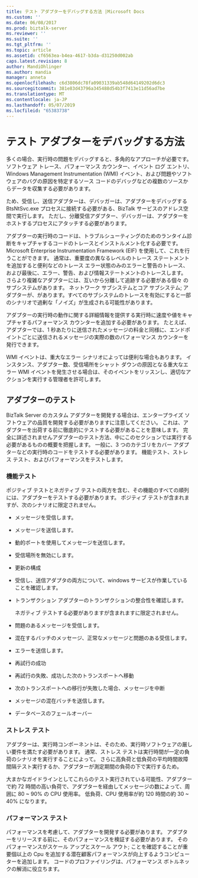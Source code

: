```yaml
---
title: テスト アダプターをデバッグする方法 |Microsoft Docs
ms.custom: ''
ms.date: 06/08/2017
ms.prod: biztalk-server
ms.reviewer: ''
ms.suite: ''
ms.tgt_pltfrm: ''
ms.topic: article
ms.assetid: cf6563ea-b4ea-4617-b3da-d31250d002ab
caps.latest.revision: 8
author: MandiOhlinger
ms.author: mandia
manager: anneta
ms.openlocfilehash: c6d3806dc78fa09031339ab548d64149202d6dc3
ms.sourcegitcommit: 381e83d43796a345488d54b3f7413e11d56ad7be
ms.translationtype: MT
ms.contentlocale: ja-JP
ms.lasthandoff: 05/07/2019
ms.locfileid: "65383738"
---
```

# <a name="how-to-test-and-debug-an-adapter"></a>テスト アダプターをデバッグする方法
多くの場合、実行時の問題をデバッグすると、多角的なアプローチが必要です。 ソフトウェア トレース、パフォーマンス カウンター、イベント ログ エントリ、Windows Management Instrumentation (WMI) イベント、および問題やソフトウェアのバグの原因を特定するソース コードのデバッグなどの複数のソースからデータを収集する必要があります。  
  
 ため、受信し、送信アダプターは、デバッガーは、アダプターをデバッグする BtsNtSvc.exe プロセスに接続する必要がある、BizTalk サービスのアドレス空間で実行します。 ただし、分離受信アダプター、デバッガーは、アダプターをホストするプロセスにアタッチする必要があります。  
  
 アダプターの実行時のコードは、トラブルシューティングのためのランタイム診断をキャプチャするコードのトレースとインストルメント化する必要です。 Microsoft Enterprise Instrumentation Framework (EIF) を使用して、これを行うことができます。 通常は、重要度の異なるレベルのトレース ステートメントを追加すると便利などのトレース エラー状態のみのエラーと警告のトレース、および最後に、エラー、警告、および情報ステートメントのトレースします。 さらより複雑なアダプターには、互いから分離して追跡する必要がある個々 のサブシステムがあります。 ネットワーク サブシステムとコア サブシステム; アダプターが、があります。すべてのサブシステムのトレースを有効にすると一部のシナリオで過剰な「ノイズ」が生成される可能性があります。  
  
 アダプターの実行時の動作に関する詳細情報を提供する実行時に速度や値をキャプチャするパフォーマンス カウンターを追加する必要があります。 たとえば、アダプターでは、1 秒あたりに送信されたメッセージの料金と同様に、エンドポイントごとに送信されるメッセージの実際の数のパフォーマンス カウンターを発行できます。  
  
 WMI イベントは、重大なエラー シナリオによっては便利な場合もあります。  インスタンス、アダプター数、受信場所をシャット ダウンの原因となる重大なエラー WMI イベントを発生させる場合は、そのイベントをリッスンし、適切なアクションを実行する管理者を許可します。  
  
## <a name="adapter-testing"></a>アダプターのテスト  
 BizTalk Server のカスタム アダプターを開発する場合は、エンタープライズ ソフトウェアの品質を開発する必要がありますに注意してください。 これは、アダプターを出荷する前に徹底的にテストする必要があることを意味します。 完全に詳述されませんアダプターのテスト方法、中にこのセクションでは実行する必要があるものの概要を把握します。 一般に、3 つのカテゴリをカバー アダプターなどの実行時のコードをテストする必要があります。 機能テスト、ストレス テスト、およびパフォーマンスをテストします。  
  
### <a name="function-testing"></a>機能テスト  
 ポジティブ テストとネガティブ テストの両方を含む、その機能のすべての順列には、アダプターをテストする必要があります。 ポジティブ テストが含まれますが、次のシナリオに限定されません。  
  
- メッセージを受信します。  
  
- メッセージを送信します。  
  
- 動的ポートを使用してメッセージを送信します。  
  
- 受信場所を無効にします。  
  
- 更新の構成  
  
- 受信し、送信アダプタの両方について、windows サービスが作業していることを確認します。  
  
- トランザクション アダプターのトランザクションの整合性を確認します。  
  
  ネガティブ テストする必要がありますが含まれますに限定されません。  
  
- 問題のあるメッセージを受信します。  
  
- 混在するバッチのメッセージ、正常なメッセージと問題のある受信します。  
  
- エラーを送信します。  
  
- 再試行の成功  
  
- 再試行の失敗、成功した次のトランスポートへ移動  
  
- 次のトランスポートへの移行が失敗した場合、メッセージを中断  
  
- メッセージの混在バッチを送信します。  
  
- データベースのフェールオーバー  
  
### <a name="stress-testing"></a>ストレス テスト  
 アダプターは、実行時コンポーネントは、そのため、実行時ソフトウェアの厳しい要件を満たす必要があります。 通常、ストレス テストは実行時間が一定の負荷のシナリオを実行することによって。 さらに高負荷と低負荷の平均時間故障間隔テスト実行するか、アダプターが測定期間の負荷の下で実行するため。  
  
 大まかなガイドラインとしてこれらのテスト実行されている可能性、アダプターで約 72 時間の高い負荷で、アダプターを経由してメッセージの数によって、周囲に 80 ~ 90% の CPU 使用率。 低負荷、CPU 使用率が約 120 時間の約 30 ~ 40% になります。  
  
### <a name="performance-testing"></a>パフォーマンス テスト  
 パフォーマンスを考慮して、アダプターを開発する必要があります。 アダプターをリリースする前に、そのパフォーマンスを検証する必要があります。 そのパフォーマンスがスケール アップとスケール アウト; ことを確認することが重要個以上の Cpu を追加する潜在顧客パフォーマンスが向上するようコンピューターを追加します。 コードのプロファイリングは、パフォーマンス ボトルネックの解消に役立ちます。